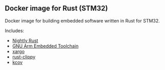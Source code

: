 Docker image for Rust (STM32)
----------------------------

Docker image for building embedded software written in Rust for STM32.

Includes:

 * [Nightly Rust](https://www.rust-lang.org)
 * [GNU Arm Embedded Toolchain](https://developer.arm.com/open-source/gnu-toolchain/gnu-rm)
 * [xargo](https://github.com/japaric/xargo)
 * [rust-clippy](https://github.com/rust-lang-nursery/rust-clippy)
 * [kcov](https://github.com/SimonKagstrom/kcov)
